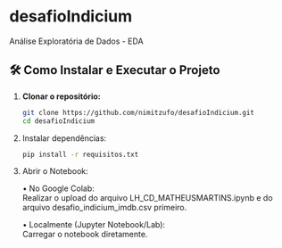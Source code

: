 # desafioIndicium
Análise Exploratória de Dados - EDA

## 🛠️ Como Instalar e Executar o Projeto

1. **Clonar o repositório:**
   ```bash
   git clone https://github.com/nimitzufo/desafioIndicium.git
   cd desafioIndicium

2.	Instalar dependências:
   	```bash
	pip install -r requisitos.txt

3.	Abrir o Notebook:

	•	No Google Colab: <br> 
Realizar o upload do arquivo LH_CD_MATHEUSMARTINS.ipynb e do arquivo desafio_indicium_imdb.csv primeiro.<br>

	•	Localmente (Jupyter Notebook/Lab):<br> 
Carregar o notebook diretamente.
